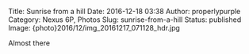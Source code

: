 Title: Sunrise from a hill
Date: 2016-12-18 03:38
Author: properlypurple
Category: Nexus 6P, Photos
Slug: sunrise-from-a-hill
Status: published
Image: {photo}2016/12/img_20161217_071128_hdr.jpg

Almost there


